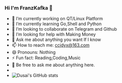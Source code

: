 ### Hi I'm FranzKafka 👋

- 🔭 I’m currently working on QT/Linux Platform
- 🌱 I’m currently learning Go,Shell and Python
- 👯 I’m looking to collaborate on Telegram and Github
- 🤔 I’m looking for help with Making Money
- 💬 Ask me about anything you want If I know
- 📫 How to reach me: ccjdyx@163.com
- 😄 Pronouns: Nothing
- ⚡ Fun fact: Reading,Coding,Music
- 💬 Be free to ask me about anything here.
- </html>                                             
- ![Dusai's GitHub stats](https://github-readme-stats.vercel.app/api?username=stacklens)
